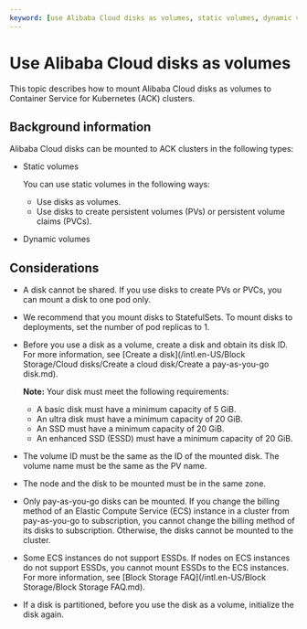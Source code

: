 ```yaml
---
keyword: [use Alibaba Cloud disks as volumes, static volumes, dynamic volumes]
---
```


# Use Alibaba Cloud disks as volumes

This topic describes how to mount Alibaba Cloud disks as volumes to Container Service for Kubernetes \(ACK\) clusters.

## Background information

Alibaba Cloud disks can be mounted to ACK clusters in the following types:

-   Static volumes

    You can use static volumes in the following ways:

    -   Use disks as volumes.
    -   Use disks to create persistent volumes \(PVs\) or persistent volume claims \(PVCs\).
-   Dynamic volumes

## Considerations

-   A disk cannot be shared. If you use disks to create PVs or PVCs, you can mount a disk to one pod only.
-   We recommend that you mount disks to StatefulSets. To mount disks to deployments, set the number of pod replicas to 1.
-   Before you use a disk as a volume, create a disk and obtain its disk ID. For more information, see [Create a disk](/intl.en-US/Block Storage/Cloud disks/Create a cloud disk/Create a pay-as-you-go disk.md).

    **Note:** Your disk must meet the following requirements:

    -   A basic disk must have a minimum capacity of 5 GiB.
    -   An ultra disk must have a minimum capacity of 20 GiB.
    -   An SSD must have a minimum capacity of 20 GiB.
    -   An enhanced SSD \(ESSD\) must have a minimum capacity of 20 GiB.
-   The volume ID must be the same as the ID of the mounted disk. The volume name must be the same as the PV name.
-   The node and the disk to be mounted must be in the same zone.
-   Only pay-as-you-go disks can be mounted. If you change the billing method of an Elastic Compute Service \(ECS\) instance in a cluster from pay-as-you-go to subscription, you cannot change the billing method of its disks to subscription. Otherwise, the disks cannot be mounted to the cluster.
-   Some ECS instances do not support ESSDs. If nodes on ECS instances do not support ESSDs, you cannot mount ESSDs to the ECS instances. For more information, see [Block Storage FAQ](/intl.en-US/Block Storage/Block Storage FAQ.md).
-   If a disk is partitioned, before you use the disk as a volume, initialize the disk again.

